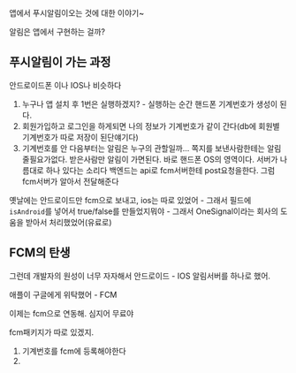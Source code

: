 앱에서 푸시알림이오는 것에 대한 이야기~

알림은 앱에서 구현하는 걸까? 


## 푸시알림이 가는 과정

안드로이드폰 이나 IOS나 비슷하다

1. 누구나 앱 설치 후 1번은 실행하겠지? - 실행하는 순간 핸드폰 기계번호가 생성이 된다. 
2. 회원가입하고 로그인을 하게되면 나의 정보가 기계번호가 같이 간다(db에 회원별 기계번호가 따로 저장이 된단얘기다) 
3. 기계번호를 안 다음부터는 알림은 누구의 관할일까...
	쪽지를 보낸사람한테는 알림줄필요가없다. 받은사람만 알림이 가면된다.
	바로 핸드폰 OS의 영역이다. 서버가 나름대로 하나 있다는 소리다
	백엔드는 api로 fcm서버한테 post요청을한다. 
	그럼 fcm서버가 알아서 전달해준다

옛날에는 안드로이드만 fcm으로 보내고, ios는 따로 있었어 - 그래서 필드에 `isAndroid`를 넣어서 true/false를 만들었지뭐야 - 그래서 OneSignal이라는 회사의 도움을 받아서 처리했었어(유료로)


## FCM의 탄생

그런데 개발자의 원성이 너무 자자해서 안드로이드 - IOS 알림서버를 하나로 했어. 

애플이 구글에게 위탁했어 - FCM

이제는 fcm으로 연동해. 심지어 무료야

fcm패키지가 따로 있겠지.


1. 기계번호를 fcm에 등록해야한다
2. 